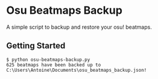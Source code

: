 # Osu Beatmaps Backup

A simple script to backup and restore your osu! beatmaps.

## Getting Started

```shell
$ python osu-beatmaps-backup.py
625 beatmaps have been backed up to C:\Users\Antoine\Documents\osu_beatmaps_backup.json!
```